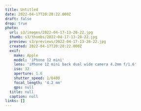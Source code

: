 ```yaml
---
title: Untitled
date: 2022-04-17T20:28:22.000Z
draft: false
drop: true
photo:
  url: s3/images/2022-04-17-13-28-22.jpg
  thumb: s3/thumbs/2022-04-17-13-28-22.jpg
  preview: s3/previews/2022-04-17-13-28-22.jpg
  created: 2022-04-17T20:28:22.000Z
  exif:
    make: Apple
    model: 'iPhone 12 mini'
    lens: 'iPhone 12 mini back dual wide camera 4.2mm f/1.6'
    iso: 32
    aperture: 1.6
    shutter_speed: 1/6400
    focal_length: '4.2 mm'
    gps: null
  title: null
  caption: null
links: []
---
```

